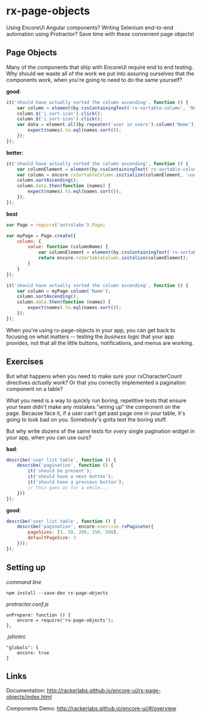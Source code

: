 # rx-page-objects

Using EncoreUI Angular components? Writing Selenium end-to-end automation using Protractor? Save time with these convenient page objects!

## Page Objects

Many of the components that ship with EncoreUI require end to end testing. Why should we waste all of the work we put into assuring ourselves that the components work, when you're going to need to do the same yourself?

**good**:
```js
it('should have actually sorted the column ascending', function () {
    var column = element(by.cssContainingText('rx-sortable-column', 'Name'));
    column.$('i.sort-icon').click();
    column.$('i.sort-icon').click();
    var data = element.all(by.repeater('user in users').column('Name')).getText().then(function (names) {
        expect(names).to.eql(names.sort());
    });
});
```

**better**:
```js
it('should have actually sorted the column ascending', function () {
    var columnElement = element(by.cssContainingText('rx-sortable-column', 'Name'));
    var column = encore.rxSortableColumn.initialize(columnElement, 'user in users');
    column.sortAscending();
    column.data.then(function (names) {
        expect(names).to.eql(names.sort());
    });
});
```

**best**
```js
var Page = require('astrolabe').Page;

var myPage = Page.create({
    column: {
        value: function (columnName) {
            var columnElement = element(by.cssContainingText('rx-sortable-column', columnName));
            return encore.rxSortableColumn.initalize(columnElement);
        }
    }
});

it('should have actually sorted the column ascending', function () {
    var column = myPage.column('Name');
    column.sortAscending();
    column.data.then(function (names) {
        expect(names).to.eql(names.sort());
    });
});
```

When you're using rx-page-objects in your app, you can get back to focusing on what matters -- testing the *business logic* that your app provides, not that all the little buttons, notifications, and menus are working.

## Exercises

But what happens when you need to make sure your rxCharacterCount directives *actually work*? Or that you correctly implemented a pagination component on a table?

What you need is a way to quickly run boring, repetitive tests that ensure your team didn't make any mistakes "wiring up" the component on the page. Because face it, if a user can't get past page one in your table, it's going to look bad on you. Somebody's gotta test the boring stuff.

But why write dozens of the same tests for *every* single pagination widget in your app, when you can use ours?

**bad**:
```js
describe('user list table', function () {
    describe('pagination', function () {
        it('should be present');
        it('should have a next button');
        it('should have a previous button');
        // this goes on for a while...
    }))
});
```

**good**:
```js
describe('user list table', function () {
    describe('pagination', encore.exercise.rxPaginate({
        pageSizes: [3, 50, 200, 350, 500],
        defaultPageSize: 3
    }));
});
```

## Setting up

*command line*

    npm install --save-dev rx-page-objects

*protractor.conf.js*

    onPrepare: function () {
        encore = require('rx-page-objects');
    },

*.jshintrc*

    "globals": {
        encore: true
    }

## Links

Documentation: http://rackerlabs.github.io/encore-ui/rx-page-objects/index.html

Components Demo: http://rackerlabs.github.io/encore-ui/#/overview
